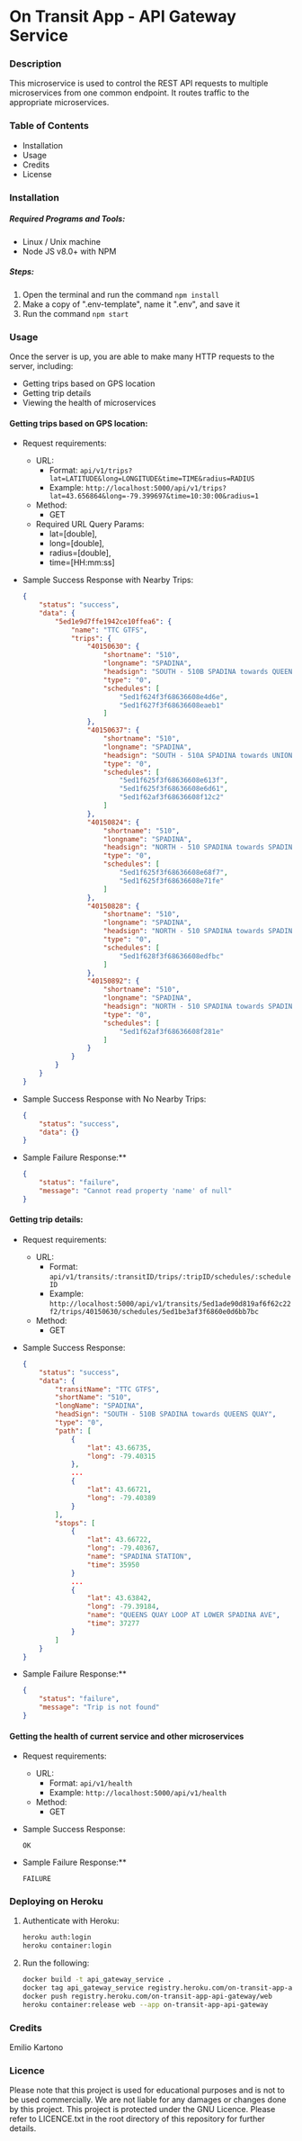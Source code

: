 # On Transit App - API Gateway Service

### Description
This microservice is used to control the REST API requests to multiple microservices from one common endpoint. It routes traffic to the appropriate microservices.

### Table of Contents
- Installation
- Usage
- Credits
- License

### Installation

##### Required Programs and Tools:
- Linux / Unix machine
- Node JS v8.0+ with NPM

##### Steps:
1. Open the terminal and run the command ```npm install```
2. Make a copy of ".env-template", name it ".env", and save it
3. Run the command ```npm start```

### Usage
Once the server is up, you are able to make many HTTP requests to the server, including:
* Getting trips based on GPS location
* Getting trip details
* Viewing the health of microservices

#### Getting trips based on GPS location:

* Request requirements:
    * URL:
        * Format: ```api/v1/trips?lat=LATITUDE&long=LONGITUDE&time=TIME&radius=RADIUS```
        * Example: ```http://localhost:5000/api/v1/trips?lat=43.656864&long=-79.399697&time=10:30:00&radius=1```
    * Method:
        * GET
    * Required URL Query Params:
        * lat=[double],
        * long=[double], 
        * radius=[double], 
        * time=[HH:mm:ss]

* Sample Success Response with Nearby Trips:
    ```json
    {
        "status": "success",
        "data": {
            "5ed1e9d7ffe1942ce10ffea6": {
                "name": "TTC GTFS",
                "trips": {
                    "40150630": {
                        "shortname": "510",
                        "longname": "SPADINA",
                        "headsign": "SOUTH - 510B SPADINA towards QUEENS QUAY",
                        "type": "0",
                        "schedules": [
                            "5ed1f624f3f68636608e4d6e",
                            "5ed1f627f3f68636608eaeb1"
                        ]
                    },
                    "40150637": {
                        "shortname": "510",
                        "longname": "SPADINA",
                        "headsign": "SOUTH - 510A SPADINA towards UNION STATION",
                        "type": "0",
                        "schedules": [
                            "5ed1f625f3f68636608e613f",
                            "5ed1f625f3f68636608e6d61",
                            "5ed1f62af3f68636608f12c2"
                        ]
                    },
                    "40150824": {
                        "shortname": "510",
                        "longname": "SPADINA",
                        "headsign": "NORTH - 510 SPADINA towards SPADINA STATION",
                        "type": "0",
                        "schedules": [
                            "5ed1f625f3f68636608e68f7",
                            "5ed1f625f3f68636608e71fe"
                        ]
                    },
                    "40150828": {
                        "shortname": "510",
                        "longname": "SPADINA",
                        "headsign": "NORTH - 510 SPADINA towards SPADINA STATION",
                        "type": "0",
                        "schedules": [
                            "5ed1f628f3f68636608edfbc"
                        ]
                    },
                    "40150892": {
                        "shortname": "510",
                        "longname": "SPADINA",
                        "headsign": "NORTH - 510 SPADINA towards SPADINA STATION",
                        "type": "0",
                        "schedules": [
                            "5ed1f62af3f68636608f281e"
                        ]
                    }
                }
            }
        }
    }
    ```

* Sample Success Response with No Nearby Trips:
    ```json
    {
        "status": "success",
        "data": {}
    }
    ```

* Sample Failure Response:**
    ```json
    {
        "status": "failure",
        "message": "Cannot read property 'name' of null"
    }
    ```

#### Getting trip details:
* Request requirements:
    * URL:
        * Format: ```api/v1/transits/:transitID/trips/:tripID/schedules/:scheduleID```
        * Example: ```http://localhost:5000/api/v1/transits/5ed1ade90d819af6f62c22f2/trips/40150630/schedules/5ed1be3af3f6860e0d6bb7bc```
    * Method:
        * GET

* Sample Success Response:
    ```json
    {
        "status": "success",
        "data": {
            "transitName": "TTC GTFS",
            "shortName": "510",
            "longName": "SPADINA",
            "headSign": "SOUTH - 510B SPADINA towards QUEENS QUAY",
            "type": "0",
            "path": [
                {
                    "lat": 43.66735,
                    "long": -79.40315
                },
                ...
                {
                    "lat": 43.66721,
                    "long": -79.40389
                }
            ],
            "stops": [
                {
                    "lat": 43.66722,
                    "long": -79.40367,
                    "name": "SPADINA STATION",
                    "time": 35950
                }
                ...
                {
                    "lat": 43.63842,
                    "long": -79.39184,
                    "name": "QUEENS QUAY LOOP AT LOWER SPADINA AVE",
                    "time": 37277
                }
            ]
        }
    }
    ```

* Sample Failure Response:**
    ```json
    {
        "status": "failure",
        "message": "Trip is not found"
    }
    ```

#### Getting the health of current service and other microservices
* Request requirements:
    * URL:
        * Format: ```api/v1/health```
        * Example: ```http://localhost:5000/api/v1/health```
    * Method:
        * GET

* Sample Success Response:
    ```
    OK
    ```

* Sample Failure Response:**
    ```
    FAILURE
    ```

### Deploying on Heroku
1. Authenticate with Heroku:
    ```bash
    heroku auth:login
    heroku container:login
    ```

2. Run the following:
    ```bash
    docker build -t api_gateway_service .
    docker tag api_gateway_service registry.heroku.com/on-transit-app-api-gateway/web
    docker push registry.heroku.com/on-transit-app-api-gateway/web
    heroku container:release web --app on-transit-app-api-gateway
    ```

### Credits
Emilio Kartono

### Licence
Please note that this project is used for educational purposes and is not to be used commercially. We are not liable for any damages or changes done by this project.
This project is protected under the GNU Licence. Please refer to LICENCE.txt in the root directory of this repository for further details.